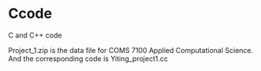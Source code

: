 # Ccode
C and C++ code

Project_1.zip is the data file for COMS 7100 Applied Computational Science. 
And the corresponding code is Yiting_project1.cc

